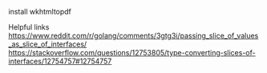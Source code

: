 install wkhtmltopdf

Helpful links
https://www.reddit.com/r/golang/comments/3gtg3i/passing_slice_of_values_as_slice_of_interfaces/
https://stackoverflow.com/questions/12753805/type-converting-slices-of-interfaces/12754757#12754757
